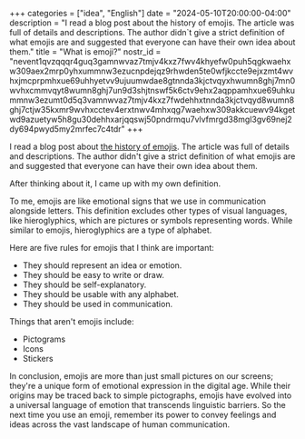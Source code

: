 +++
categories = ["idea", "English"]
date = "2024-05-10T20:00:00-04:00"
description = "I read a blog post about the history of emojis. The article was full of details and descriptions. The author didn`t give a strict definition of what emojis are and suggested that everyone can have their own idea about them."
title = "What is emoji?"
nostr_id = "nevent1qvzqqqr4guq3gamnwvaz7tmjv4kxz7fwv4khyefw0puh5qgkwaehxw309aex2mrp0yhxummnw3ezucnpdejqz9rhwden5te0wfjkccte9ejxzmt4wvhxjmcprpmhxue69uhhyetvv9ujuumwdae8gtnnda3kjctvqyxhwumn8ghj7mn0wvhxcmmvqyt8wumn8ghj7un9d3shjtnswf5k6ctv9ehx2aqppamhxue69uhkummnw3ezumt0d5q3vamnwvaz7tmjv4kxz7fwdehhxtnnda3kjctvqyd8wumn8ghj7ctjw35kxmr9wvhxcctev4erxtnwv4mhxqg7waehxw309akkcuewv94kgetwd9azuetyw5h8gu30dehhxarjqqswj50pndrmqu7vlvfmrgd38mgl3gv69nej2dy694pwyd5my2mrfec7c4tdr"
+++

I read a blog post about [the history of emojis](https://blog.gingerbeardman.com/2024/05/10/emoji-history-the-missing-years/). The article was full of details and descriptions. The author didn't give a strict definition of what emojis are and suggested that everyone can have their own idea about them.

After thinking about it, I came up with my own definition.

To me, emojis are like emotional signs that we use in communication alongside letters. This definition excludes other types of visual languages, like hieroglyphics, which are pictures or symbols representing words. While similar to emojis, hieroglyphics are a type of alphabet.

Here are five rules for emojis that I think are important:

- They should represent an idea or emotion.
- They should be easy to write or draw.
- They should be self-explanatory.
- They should be usable with any alphabet.
- They should be used in communication.

Things that aren't emojis include:

- Pictograms
- Icons
- Stickers

In conclusion, emojis are more than just small pictures on our screens; they're a unique form of emotional expression in the digital age. While their origins may be traced back to simple pictographs, emojis have evolved into a universal language of emotion that transcends linguistic barriers. So the next time you use an emoji, remember its power to convey feelings and ideas across the vast landscape of human communication.
